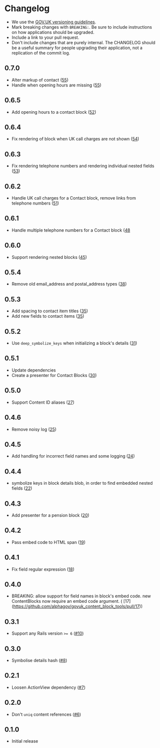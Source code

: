 # Changelog

- We use the [GOV.UK versioning guidelines](https://docs.publishing.service.gov.uk/manual/publishing-a-ruby-gem.html#versioning).
- Mark breaking changes with `BREAKING:`. Be sure to include instructions on how applications should be upgraded.
- Include a link to your pull request.
- Don't include changes that are purely internal. The CHANGELOG should be a
  useful summary for people upgrading their application, not a replication
  of the commit log.

## 0.7.0

- Alter markup of contact ([55](https://github.com/alphagov/govuk_content_block_tools/pull/55))
- Handle when opening hours are missing ([55](https://github.com/alphagov/govuk_content_block_tools/pull/55))

## 0.6.5

- Add opening hours to a contact block ([52](https://github.com/alphagov/govuk_content_block_tools/pull/52))

## 0.6.4

- Fix rendering of block when UK call charges are not shown ([54](https://github.com/alphagov/govuk_content_block_tools/pull/54))

## 0.6.3

- Fix rendering telephone numbers and rendering individual nested fields ([53](https://github.com/alphagov/govuk_content_block_tools/pull/53))

## 0.6.2

- Handle UK call charges for a Contact block, remove links from telephone numbers ([51](https://github.com/alphagov/govuk_content_block_tools/pull/51))

## 0.6.1

- Handle multiple telephone numbers for a Contact block ([48](https://github.com/alphagov/govuk_content_block_tools/pull/48)

## 0.6.0

- Support rendering nested blocks ([45](https://github.com/alphagov/govuk_content_block_tools/pull/45))

## 0.5.4

- Remove old email_address and postal_address types ([38](https://github.com/alphagov/govuk_content_block_tools/pull/38))

## 0.5.3

- Add spacing to contact item titles ([35](https://github.com/alphagov/govuk_content_block_tools/pull/35))
- Add new fields to contact items ([35](https://github.com/alphagov/govuk_content_block_tools/pull/35))

## 0.5.2

- Use `deep_symbolize_keys` when initializing a block's details  ([31](https://github.com/alphagov/govuk_content_block_tools/pull/31))

## 0.5.1

- Update dependencies
- Create a presenter for Contact Blocks ([30](https://github.com/alphagov/govuk_content_block_tools/pull/30))

## 0.5.0

- Support Content ID aliases ([27](https://github.com/alphagov/govuk_content_block_tools/pull/27))

## 0.4.6
- Remove noisy log ([25](https://github.com/alphagov/govuk_content_block_tools/pull/25))

## 0.4.5

- Add handling for incorrect field names and some logging ([24](https://github.com/alphagov/govuk_content_block_tools/pull/24))

## 0.4.4

- symbolize keys in block details blob, in order to find embedded nested fields ([22](https://github.com/alphagov/govuk_content_block_tools/pull/22))

## 0.4.3

- Add presenter for a pension block ([20](https://github.com/alphagov/govuk_content_block_tools/pull/20))

## 0.4.2

- Pass embed code to HTML span ([19](https://github.com/alphagov/govuk_content_block_tools/pull/19))

## 0.4.1

- Fix field regular expression ([18](https://github.com/alphagov/govuk_content_block_tools/pull/18))

## 0.4.0

- BREAKING: allow support for field names in block's embed code. new ContentBlocks now require an embed code argument. (
  [17]
  (https://github.com/alphagov/govuk_content_block_tools/pull/17))

## 0.3.1

- Support any Rails version `>= 6` ([#10](https://github.com/alphagov/govuk_content_block_tools/pull/10))

## 0.3.0

- Symbolise details hash ([#8](https://github.com/alphagov/content_block_tools/pull/8))

## 0.2.1

- Loosen ActionView dependency ([#7](https://github.com/alphagov/content_block_tools/pull/7))

## 0.2.0

- Don't `uniq` content references ([#6](https://github.com/alphagov/content_block_tools/pull/6))

## 0.1.0

- Initial release
